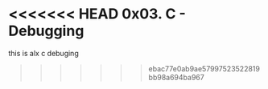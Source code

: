 <<<<<<< HEAD
0x03. C - Debugging
=======
this is alx c debuging
>>>>>>> ebac77e0ab9ae57997523522819bb98a694ba967
